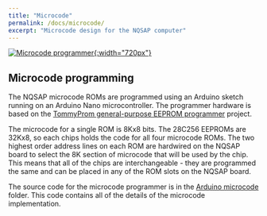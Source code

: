 ```yaml
---
title: "Microcode"
permalink: /docs/microcode/
excerpt: "Microcode design for the NQSAP computer"
---
```


[![Microcode programmer](../../assets/images/microcode-programmer.jpg "Arduino Nano microcode programmer"){:width="720px"}](../../assets/images/microcode-programmer.jpg)

## Microcode programming

The NQSAP microcode ROMs are programmed using an Arduino sketch running on an Arduino Nano
microcontroller.  The programmer hardware is based on the [TommyProm general-purpose
EEPROM programmer](https://github.com/TomNisbet/TommyPROM) project.

The microcode for a single ROM is 8Kx8 bits.  The 28C256 EEPROMs are 32Kx8, so each chips
holds the code for all four microcode ROMs.  The two highest order address lines on each
ROM are hardwired on the NQSAP board to select the 8K section of microcode that will be
used by the chip.  This means that all of the chips are interchangeable - they are
programmed the same and can be placed in any of the ROM slots on the NQSAP board.

The source code for the microcode programmer is in the [Arduino microcode](https://github.com/TomNisbet/NQSAP/arduino-microcode) folder. This code contains all of the details of the
microcode implementation.
